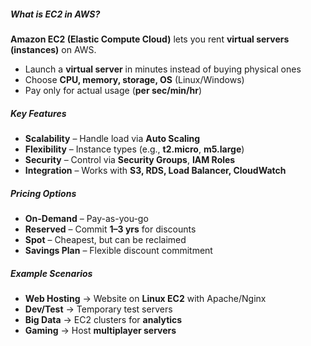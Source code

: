 ##### What is EC2 in AWS?
**Amazon EC2 (Elastic Compute Cloud)** lets you rent **virtual servers (instances)** on AWS.  
- Launch a **virtual server** in minutes instead of buying physical ones  
- Choose **CPU, memory, storage, OS** (Linux/Windows)  
- Pay only for actual usage (**per sec/min/hr**)  

##### Key Features
- **Scalability** – Handle load via **Auto Scaling**  
- **Flexibility** – Instance types (e.g., **t2.micro**, **m5.large**)  
- **Security** – Control via **Security Groups**, **IAM Roles**  
- **Integration** – Works with **S3, RDS, Load Balancer, CloudWatch**  

##### Pricing Options
- **On-Demand** – Pay-as-you-go  
- **Reserved** – Commit **1–3 yrs** for discounts  
- **Spot** – Cheapest, but can be reclaimed  
- **Savings Plan** – Flexible discount commitment  

##### Example Scenarios
- **Web Hosting** → Website on **Linux EC2** with Apache/Nginx  
- **Dev/Test** → Temporary test servers  
- **Big Data** → EC2 clusters for **analytics**  
- **Gaming** → Host **multiplayer servers**  
